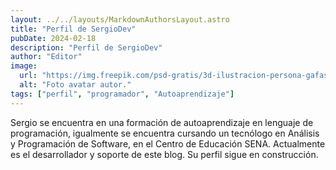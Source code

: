 ```yaml
---
layout: ../../layouts/MarkdownAuthorsLayout.astro
title: "Perfil de SergioDev"
pubDate: 2024-02-18
description: "Perfil de SergioDev"
author: "Editor"
image:
  url: "https://img.freepik.com/psd-gratis/3d-ilustracion-persona-gafas-sol_23-2149436200.jpg?w=740&t=st=1707171503~exp=1707172103~hmac=be9cfa23c9628869974758700a072659aa5499f1b638a0102be15e412fd14caa"
  alt: "Foto avatar autor."
tags: ["perfil", "programador", "Autoaprendizaje"]
---
```


<p>Sergio se encuentra en una formación de autoaprendizaje en lenguaje de programación, igualmente se encuentra cursando un tecnólogo en Análisis y Programación de Software, en el Centro de Educación SENA. Actualmente es el desarrollador y soporte de este blog. Su perfil sigue en construcción. 
</p>
